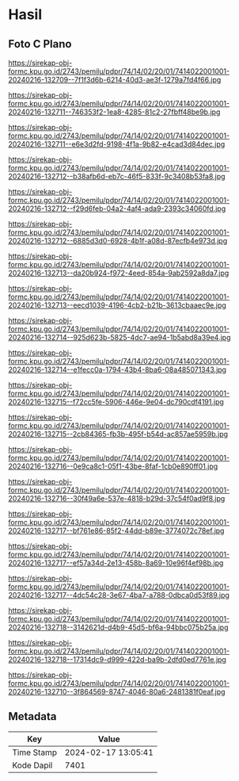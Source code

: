 # Hasil

## Foto C Plano

https://sirekap-obj-formc.kpu.go.id/2743/pemilu/pdpr/74/14/02/20/01/7414022001001-20240216-132709--7f1f3d6b-6214-40d3-ae3f-1279a7fd4f66.jpg

https://sirekap-obj-formc.kpu.go.id/2743/pemilu/pdpr/74/14/02/20/01/7414022001001-20240216-132711--746353f2-1ea8-4285-81c2-27fbff48be9b.jpg

https://sirekap-obj-formc.kpu.go.id/2743/pemilu/pdpr/74/14/02/20/01/7414022001001-20240216-132711--e6e3d2fd-9198-4f1a-9b82-e4cad3d84dec.jpg

https://sirekap-obj-formc.kpu.go.id/2743/pemilu/pdpr/74/14/02/20/01/7414022001001-20240216-132712--b38afb6d-eb7c-46f5-833f-9c3408b53fa8.jpg

https://sirekap-obj-formc.kpu.go.id/2743/pemilu/pdpr/74/14/02/20/01/7414022001001-20240216-132712--f29d6feb-04a2-4af4-ada9-2393c34060fd.jpg

https://sirekap-obj-formc.kpu.go.id/2743/pemilu/pdpr/74/14/02/20/01/7414022001001-20240216-132712--6885d3d0-6928-4b1f-a08d-87ecfb4e973d.jpg

https://sirekap-obj-formc.kpu.go.id/2743/pemilu/pdpr/74/14/02/20/01/7414022001001-20240216-132713--da20b924-f972-4eed-854a-9ab2592a8da7.jpg

https://sirekap-obj-formc.kpu.go.id/2743/pemilu/pdpr/74/14/02/20/01/7414022001001-20240216-132713--eecd1039-4196-4cb2-b21b-3613cbaaec9e.jpg

https://sirekap-obj-formc.kpu.go.id/2743/pemilu/pdpr/74/14/02/20/01/7414022001001-20240216-132714--925d623b-5825-4dc7-ae94-1b5abd8a39e4.jpg

https://sirekap-obj-formc.kpu.go.id/2743/pemilu/pdpr/74/14/02/20/01/7414022001001-20240216-132714--e1fecc0a-1794-43b4-8ba6-08a485071343.jpg

https://sirekap-obj-formc.kpu.go.id/2743/pemilu/pdpr/74/14/02/20/01/7414022001001-20240216-132715--f72cc5fe-5906-446e-9e04-dc790cdf4191.jpg

https://sirekap-obj-formc.kpu.go.id/2743/pemilu/pdpr/74/14/02/20/01/7414022001001-20240216-132715--2cb84365-fb3b-495f-b54d-ac857ae5959b.jpg

https://sirekap-obj-formc.kpu.go.id/2743/pemilu/pdpr/74/14/02/20/01/7414022001001-20240216-132716--0e9ca8c1-05f1-43be-8faf-1cb0e890ff01.jpg

https://sirekap-obj-formc.kpu.go.id/2743/pemilu/pdpr/74/14/02/20/01/7414022001001-20240216-132716--30f49a6e-537e-4818-b29d-37c54f0ad9f8.jpg

https://sirekap-obj-formc.kpu.go.id/2743/pemilu/pdpr/74/14/02/20/01/7414022001001-20240216-132717--bf761e86-85f2-44dd-b89e-3774072c78ef.jpg

https://sirekap-obj-formc.kpu.go.id/2743/pemilu/pdpr/74/14/02/20/01/7414022001001-20240216-132717--ef57a34d-2e13-458b-8a69-10e96f4ef98b.jpg

https://sirekap-obj-formc.kpu.go.id/2743/pemilu/pdpr/74/14/02/20/01/7414022001001-20240216-132717--4dc54c28-3e67-4ba7-a788-0dbca0d53f89.jpg

https://sirekap-obj-formc.kpu.go.id/2743/pemilu/pdpr/74/14/02/20/01/7414022001001-20240216-132718--3142621d-d4b9-45d5-bf6a-94bbc075b25a.jpg

https://sirekap-obj-formc.kpu.go.id/2743/pemilu/pdpr/74/14/02/20/01/7414022001001-20240216-132718--17314dc9-d999-422d-ba9b-2dfd0ed7761e.jpg

https://sirekap-obj-formc.kpu.go.id/2743/pemilu/pdpr/74/14/02/20/01/7414022001001-20240216-132710--3f864569-8747-4046-80a6-2481381f0eaf.jpg


## Metadata

| Key        | Value               |
| ---------- | ------------------- |
| Time Stamp | 2024-02-17 13:05:41 |
| Kode Dapil | 7401                |



